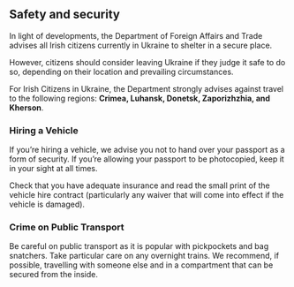 ## Safety and security

In light of developments, the Department of Foreign Affairs and Trade advises all Irish citizens currently in Ukraine to shelter in a secure place.

However, citizens should consider leaving Ukraine if they judge it safe to do so, depending on their location and prevailing circumstances.

For Irish Citizens in Ukraine, the Department strongly advises against travel to the following regions: **Crimea, Luhansk, Donetsk, Zaporizhzhia, and Kherson**.

### **Hiring a Vehicle**

If you’re hiring a vehicle, we advise you not to hand over your passport as a form of security. If you’re allowing your passport to be photocopied, keep it in your sight at all times.

Check that you have adequate insurance and read the small print of the vehicle hire contract (particularly any waiver that will come into effect if the vehicle is damaged).

### **Crime on Public Transport**

Be careful on public transport as it is popular with pickpockets and bag snatchers. Take particular care on any overnight trains. We recommend, if possible, travelling with someone else and in a compartment that can be secured from the inside.